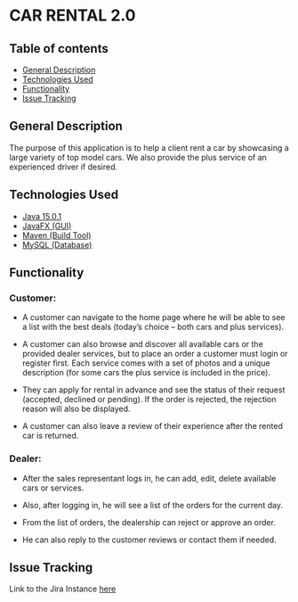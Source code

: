 # CAR RENTAL 2.0

## Table of contents
* [General Description](#general-description)
* [Technologies Used](#technologies-used)
* [Functionality](#functionality)
* [Issue Tracking](#issue-tracking)

## General Description
The purpose of this application is to help a client rent a car by showcasing a large variety of top model cars.
We also provide the plus service of an experienced driver if desired.

## Technologies Used
* [Java 15.0.1](https://www.oracle.com/java/technologies/javase/jdk15-archive-downloads.html)
* [JavaFX (GUI)](https://openjfx.io/openjfx-docs/)
* [Maven (Build Tool)](https://maven.apache.org/)
* [MySQL (Database)](https://www.mysql.com/downloads/)

## Functionality
                                                                                                       
### Customer:
- A customer can navigate to the home page where he will be able to see a list with the best deals (today’s choice – both cars and plus services).

- A customer can also browse and discover all available cars or the provided dealer services, but to place an order a customer must login or register first.
  Each service comes with a set of photos and a unique description (for some cars the plus service is included in the price).
  
- They can apply for rental in advance and see the status of their request (accepted, declined or pending). If the order is rejected, the rejection reason will also be displayed.

- A customer can also leave a review of their experience after the rented car is returned.

### Dealer:

- After the sales representant logs in, he can add, edit, delete available cars or services.

- Also, after logging in, he will see a list of the orders for the current day.

- From the list of orders, the dealership can reject or approve an order.

- He can also reply to the customer reviews or contact them if needed.

## Issue Tracking
Link to the Jira Instance [here](https://masinutanubarcuta.atlassian.net/jira/software/projects/CR/boards/1/backlog)






